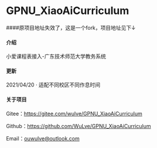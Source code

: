 # GPNU_XiaoAiCurriculum

####原项目地址失效了，这是一个fork，项目地址见下↓

#### 介绍
  小爱课程表接入-广东技术师范大学教务系统

#### 更新

  2021/04/20 · 适配不同校区不同作息时间

 
#### 关于项目
  Gitee：https://gitee.com/wulve/GPNU_XiaoAiCurriculum
  
  Github：https://github.com/WuLve/GPNU_XiaoAiCurriculum
  
  Email：ouwulve@outlook.com

